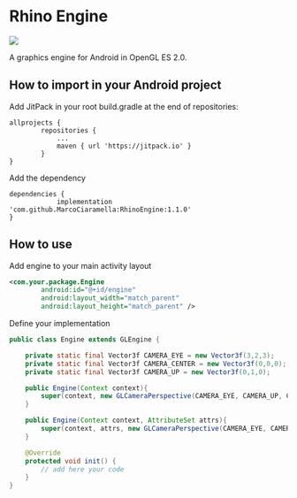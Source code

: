 # Rhino Engine

[![](https://jitpack.io/v/MarcoCiaramella/RhinoEngine.svg)](https://jitpack.io/#MarcoCiaramella/RhinoEngine)

A graphics engine for Android in OpenGL ES 2.0.

## How to import in your Android project
Add JitPack in your root build.gradle at the end of repositories:

```
allprojects {
		repositories {
			...
			maven { url 'https://jitpack.io' }
		}
}
```

Add the dependency

```
dependencies {
	        implementation 'com.github.MarcoCiaramella:RhinoEngine:1.1.0'
}
```

## How to use

Add engine to your main activity layout

```xml
<com.your.package.Engine
        android:id="@+id/engine"
        android:layout_width="match_parent"
        android:layout_height="match_parent" />
```

Define your implementation

```java
public class Engine extends GLEngine {

    private static final Vector3f CAMERA_EYE = new Vector3f(3,2,3);
    private static final Vector3f CAMERA_CENTER = new Vector3f(0,0,0);
    private static final Vector3f CAMERA_UP = new Vector3f(0,1,0);

    public Engine(Context context){
        super(context, new GLCameraPerspective(CAMERA_EYE, CAMERA_UP, CAMERA_CENTER, 1, 1000), null);
    }

    public Engine(Context context, AttributeSet attrs){
        super(context, attrs, new GLCameraPerspective(CAMERA_EYE, CAMERA_UP, CAMERA_CENTER, 1, 1000), null);
    }

    @Override
    protected void init() {
        // add here your code
    }
}
```
